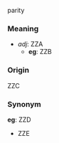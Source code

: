parity
### Meaning
+ _adj_: ZZA
    + __eg__: ZZB

### Origin

ZZC

### Synonym

__eg__: ZZD

+ ZZE


